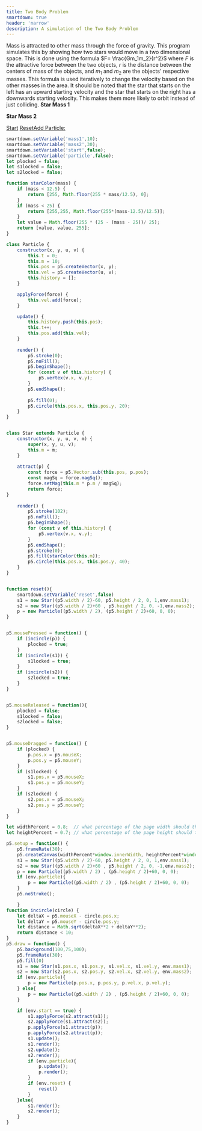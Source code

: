 ```yaml
---
title: Two Body Problem
smartdown: true
header: 'narrow'
description: A simulation of the Two Body Problem
---
```

Mass is attracted to other mass through the force of gravity. This program simulates this by showing how two stars would move in a two dimensional space. This is done using the formula $F= \frac{Gm_1m_2}{r^2}$ where $F$ is the attractive force between the two objects, $r$ is the distance between the centers of mass of the objects, and $m_1$ and $m_2$ are the objects' respective masses. This formula is used iteratively to change the velocity based on the other masses in the area. 
It should be noted that the star that starts on the left has an upward starting velocity and the star that starts on the right has a downwards starting velocity. This makes them more likely to orbit instead of just colliding. 
**Star Mass 1** [](:?mass1|number) [](:-mass1/1/50/1)

**Star Mass 2** [](:?mass2|number) [](:-mass2/1/50/1)

[Start](:=start=true) [Reset](:=reset=true)[Add Particle:](:Xparticle)

```javascript /p5js/autoplay
smartdown.setVariable('mass1',10);
smartdown.setVariable('mass2',30);
smartdown.setVariable('start',false);
smartdown.setVariable('particle',false);
let plocked = false;
let s1locked = false;
let s2locked = false;

function starColor(mass) {
    if (mass < 12.5) {
        return [255, Math.floor(255 * mass/12.5), 0];
    }
    if (mass < 25) {
        return [255,255, Math.floor(255*(mass-12.5)/12.5)];
    } 
    let value = Math.floor(255 * (25 - (mass - 25))/ 25);
    return [value, value, 255];
}

class Particle {
    constructor(x, y, u, v) {
        this.t = 0;
        this.m = 10;
        this.pos = p5.createVector(x, y);
        this.vel = p5.createVector(u, v);
        this.history = [];
    }

    applyForce(force) {
        this.vel.add(force);
    }

    update() {
        this.history.push(this.pos);
        this.t++;
        this.pos.add(this.vel);
    }
  
    render() {
        p5.stroke(0);
        p5.noFill();
        p5.beginShape();
        for (const v of this.history) {
            p5.vertex(v.x, v.y);
        }
        p5.endShape();
    
        p5.fill(0);
        p5.circle(this.pos.x, this.pos.y, 20);
    }
} 


class Star extends Particle {
    constructor(x, y, u, v, m) {
        super(x, y, u, v);
        this.m = m;
    }
  
    attract(p) {
        const force = p5.Vector.sub(this.pos, p.pos);
        const magSq = force.magSq();
        force.setMag(this.m * p.m / magSq);
        return force;
}
  
    render() {
        p5.stroke(102);
        p5.noFill();
        p5.beginShape();
        for (const v of this.history) {
            p5.vertex(v.x, v.y);
        }
        p5.endShape();
        p5.stroke(0);
        p5.fill(starColor(this.m));
        p5.circle(this.pos.x, this.pos.y, 40);
    }
}


function reset(){
    smartdown.setVariable('reset',false)
    s1 = new Star((p5.width / 2)-60, p5.height / 2, 0, 1,env.mass1);
    s2 = new Star((p5.width / 2)+60 , p5.height / 2, 0, -1,env.mass2);
    p = new Particle((p5.width / 2), (p5.height / 2)+60, 0, 0);
}


p5.mousePressed = function() {
    if (incircle(p)) {
        plocked = true;
    } 
    if (incircle(s1)) {
        s1locked = true;
    }
    if (incircle(s2)) {
        s2locked = true;
    }
}


p5.mouseReleased = function(){
    plocked = false;
    s1locked = false;
    s2locked = false;
}


p5.mouseDragged = function() {
    if (plocked) {
        p.pos.x = p5.mouseX;
        p.pos.y = p5.mouseY;
    }
    if (s1locked) {
        s1.pos.x = p5.mouseX;
        s1.pos.y = p5.mouseY;
    }
    if (s2locked) {
        s2.pos.x = p5.mouseX;
        s2.pos.y = p5.mouseY;
    }
}

let widthPercent = 0.8;  // what percentage of the page width should the app get
let heightPercent = 0.7; // what percentage of the page height should the app get

p5.setup = function() {
    p5.frameRate(30);
    p5.createCanvas(widthPercent*window.innerWidth, heightPercent*window.innerHeight);
    s1 = new Star((p5.width / 2)-60, p5.height / 2, 0, 1,env.mass1);
    s2 = new Star((p5.width / 2)+60 , p5.height / 2, 0, -1,env.mass2);
    p = new Particle((p5.width / 2) , (p5.height / 2)+60, 0, 0);
    if (env.particle){
        p = new Particle((p5.width / 2) , (p5.height / 2)+60, 0, 0);
    }   
    p5.noStroke();

    }
function incircle(circle) {
    let deltaX = p5.mouseX - circle.pos.x;
    let deltaY = p5.mouseY - circle.pos.y;
    let distance = Math.sqrt(deltaX**2 + deltaY**2);
    return distance < 10;
}
p5.draw = function() {
    p5.background(100,75,100);
    p5.frameRate(30);
    p5.fill(0)
    s1 = new Star(s1.pos.x, s1.pos.y, s1.vel.x, s1.vel.y, env.mass1);
    s2 = new Star(s2.pos.x, s2.pos.y, s2.vel.x, s2.vel.y, env.mass2);
    if (env.particle){
        p = new Particle(p.pos.x, p.pos.y, p.vel.x, p.vel.y);
    } else{
        p = new Particle((p5.width / 2) , (p5.height / 2)+60, 0, 0);
    }

    if (env.start == true) {
        s1.applyForce(s2.attract(s1));
        s2.applyForce(s1.attract(s2));
        p.applyForce(s1.attract(p));
        p.applyForce(s2.attract(p));
        s1.update();
        s1.render();
        s2.update();
        s2.render();
        if (env.particle){
            p.update();
            p.render();
        }
        if (env.reset) {
            reset()
        }
    }else{
        s1.render();
        s2.render();
    }
}
```

